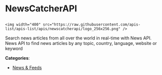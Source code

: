 # NewsCatcherAPI<p align="center">
    <img width="400" src="https://raw.githubusercontent.com/apis-list/apis-list/apis/newscatcherapi/logo_256x256.png" />
</p>

Search news articles from all over the world in real-time with News API. News API to find news articles by any topic, country, language, website or keyword

**Categories**:

- [News & Feeds](https://github/apis-list/apis-list#news-and-feeds)






